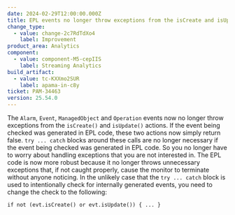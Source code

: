 ```yaml
---
date: 2024-02-29T12:00:00.000Z
title: EPL events no longer throw exceptions from the isCreate and isUpdate actions
change_type:
  - value: change-2c7RdTdXo4
    label: Improvement
product_area: Analytics
component:
  - value: component-M5-cepIIS
    label: Streaming Analytics
build_artifact:
  - value: tc-KXXmo2SUR
    label: apama-in-c8y
ticket: PAM-34463
version: 25.54.0
---
```

The `Alarm`, `Event`, `ManagedObject` and `Operation` events now no longer throw exceptions from the `isCreate()` and `isUpdate()` actions. If the event being checked was generated in EPL code, these two actions now simply return false. `try ... catch` blocks around these calls are no longer necessary if the event being checked was generated in EPL code.
So you no longer have to worry about handling exceptions that you are not interested in. The EPL code is now more robust because it no longer throws unnecessary exceptions that, if not caught properly, cause the monitor to terminate without anyone noticing.
In the unlikely case that the `try ... catch` block is used to intentionally check for internally generated events, you need to change the check to the following:

```
if not (evt.isCreate() or evt.isUpdate()) { ... }
```
